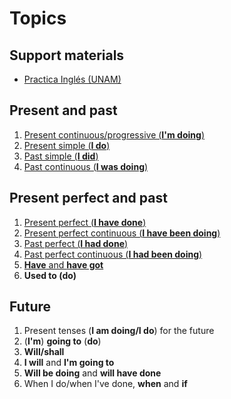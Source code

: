 # Topics

## Support materials

- [Practica Inglés (UNAM)](https://avi.cuaieed.unam.mx/practica-ingles.html)

## Present and past

1. [Present continuous/progressive (**I'm doing**)](present_continuous.md)
1. [Present simple (**I do**)](present_simple.md)
1. [Past simple (**I did**)](past_simple.md)
1. [Past continuous (**I was doing**)](past_continuous.md)

## Present perfect and past

1. [Present perfect (**I have done**)](present_perfect.md)
1. [Present perfect continuous (**I have been doing**)](present_perfect_continuous.md)
1. [Past perfect (**I had done**)](past_perfect.md)
1. [Past perfect continuous (**I had been doing**)](past_perfect_continuous.md)
1. [**Have** and **have got**](have_and_have_got.md)
1. **Used to (do)**

## Future

1. Present tenses (**I am doing/I do**) for the future
1. (**I'm**) **going to** (**do**)
1. **Will/shall**
1. **I will** and **I'm going to**
1. **Will be doing** and **will have done**
1. When I do/when I've done, **when** and **if**
